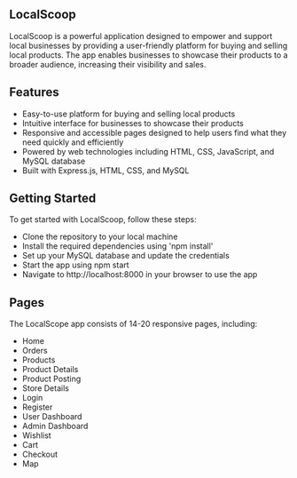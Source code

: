 ## LocalScoop

LocalScoop is a powerful application designed to empower and support local businesses by providing a user-friendly platform for buying and selling local products. The app enables businesses to showcase their products to a broader audience, increasing their visibility and sales.


## Features

* Easy-to-use platform for buying and selling local products
* Intuitive interface for businesses to showcase their products
* Responsive and accessible pages designed to help users find what they need quickly and efficiently
* Powered by web technologies including HTML, CSS, JavaScript, and MySQL database
* Built with Express.js, HTML, CSS, and MySQL


## Getting Started
To get started with LocalScoop, follow these steps:

* Clone the repository to your local machine
* Install the required dependencies using 'npm install'
* Set up your MySQL database and update the credentials 
* Start the app using npm start
* Navigate to http://localhost:8000 in your browser to use the app

## Pages
The LocalScope app consists of 14-20 responsive pages, including:

* Home
* Orders
* Products
* Product Details
* Product Posting 
* Store Details
* Login
* Register
* User Dashboard
* Admin Dashboard
* Wishlist
* Cart
* Checkout
* Map

  
